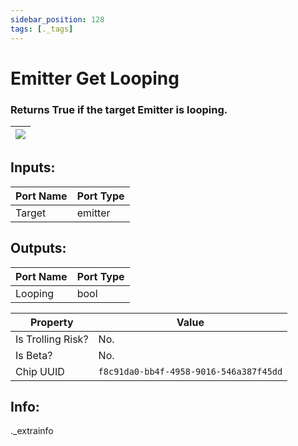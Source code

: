 ```yaml
---
sidebar_position: 128
tags: [._tags]
---
```


# Emitter Get Looping


### Returns True if the target Emitter is looping.

| ![](https://images-ext-2.discordapp.net/external/MPmIaQzlEPmgGWlgi-WxBBXt0Bjv_zWPkg1y1f_sy3s/https/www.recroomcircuits.com/image/circuit/absolute-value?width=206&height=108) |
|-----|

## Inputs:
| Port Name | Port Type |
|-----------|-----------|
| Target | emitter |

## Outputs:
| Port Name | Port Type |
|-----------|-----------|
| Looping | bool | 

| Property  | Value |
|-------------------|-----------|
| Is Trolling Risk? | No. |
| Is Beta? | No. |
| Chip UUID | `f8c91da0-bb4f-4958-9016-546a387f45dd` |

## Info:
._extrainfo